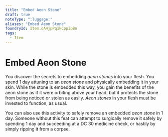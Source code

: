 ```yaml
---
title: "Embed Aeon Stone"
draft: true
noteType: ":luggage:"
aliases: "Embed Aeon Stone"
foundryId: Item.oA4jpPq1kCppipBn
tags:
  - Item
---
```


# Embed Aeon Stone

You discover the secrets to embedding _aeon stones_ into your flesh. You spend 1 day attuning to an _aeon stone_ and physically embedding it in your skin. While the stone is embedded this way, you gain the benefits of the aeon stone as if it were orbiting above your head, but it protects the stone from being noticed or stolen as easily. _Aeon stones_ in your flesh must be invested to function, as usual.

You can also use this activity to safely remove an embedded _aeon stone_ in 1 day. Someone without this feat can attempt to surgically remove it safely by spending 1 day and succeeding at a DC 30 medicine check, or hastily by simply ripping it from a corpse.

